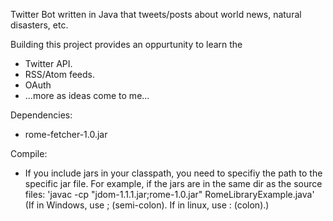 Twitter Bot written in Java that tweets/posts about world news, natural
disasters, etc.

Building this project provides an oppurtunity to learn the 
* Twitter API.
* RSS/Atom feeds.
* OAuth
* ...more as ideas come to me...

Dependencies:
* rome-fetcher-1.0.jar

Compile:
* If you include jars in your classpath, you need to specifiy the path to
  the specific jar file.
  For example, if the jars are in the same dir as the source files:
  'javac -cp "jdom-1.1.1.jar;rome-1.0.jar" RomeLibraryExample.java'
  (If in Windows, use ; (semi-colon). If in linux, use : (colon).)
